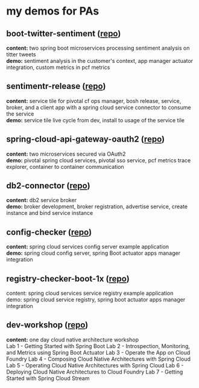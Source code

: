 # my demos for PAs

## boot-twitter-sentiment ([repo](https://github.com/dflick-pivotal/boot-twitter-sentiment))
**content:** two spring boot microservices processing sentiment analysis on titter tweets   
**demo:** sentiment analysis in the customer's context, app manager actuator integration, custom metrics in pcf metrics
## sentimentr-release ([repo](https://github.com/dflick-pivotal/sentimentr-release))
**content:** service tile for pivotal cf ops manager, bosh release, service, broker, and a client app with a spring cloud service connector to consume the service  
**demo:** service tile live cycle from dev, install to usage of the service tile
## spring-cloud-api-gateway-oauth2 ([repo](https://github.com/dflick-pivotal/spring-cloud-api-gateway-oauth2/tree/sso))
**content:** two microservices secured via OAuth2  
**demo:** pivotal spring cloud services, pivotal sso service, pcf metrics trace explorer, container to container communication    
## db2-connector ([repo](https://github.com/dflick-pivotal/db2-connector))
**content:** db2 service broker  
**demo:** broker development, broker registration, advertise service, create instance and bind service instance  
## config-checker ([repo](https://github.com/dflick-pivotal/config-checker))
**content:** spring cloud services config server example application   
**demo:** spring cloud config server, spring Boot actuator apps manager integration  
## registry-checker-boot-1x ([repo](https://github.com/dflick-pivotal/registry-checker-boot-1x))
content: spring cloud services service registry example application  
demo: spring cloud service registry, spring boot actuator apps manager integration 
## dev-workshop ([repo](https://github.com/dflick-pivotal/dev-workshop))
**content:** one day cloud native architecture workshop   
Lab 1 - Getting Started with Spring Boot
Lab 2 - Introspection, Monitoring, and Metrics using Spring Boot Actuator
Lab 3 - Operate the App on Cloud Foundry
Lab 4 - Composing Cloud Native Architectures with Spring Cloud
Lab 5 - Operating Cloud Native Architectures with Spring Cloud
Lab 6 - Deploying Cloud Native Architectures to Cloud Foundry
Lab 7 - Getting Started with Spring Cloud Stream
